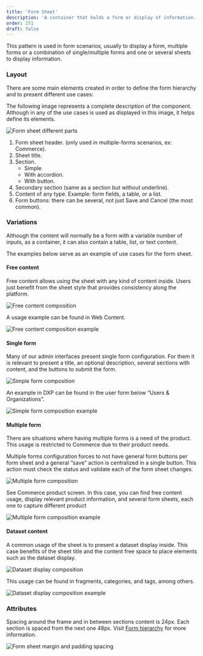 ```yaml
---
title: 'Form Sheet'
description: 'A container that holds a form or display of information. Form sheet helps identify different content blocks.'
order: 251
draft: false
---
```


This pattern is used in form scenarios, usually to display a form, multiple forms or a combination of single/multiple forms and one or several sheets to display information.

### Layout

There are some main elements created in order to define the form hierarchy and to present different use cases:

The following image represents a complete description of the component. Although in any of the use cases is used as displayed in this image, it helps define its elements.

![Form sheet different parts ](/images/lexicon/FormSheetLayout.jpg)

1. Form sheet header. (only used in multiple-forms scenarios, ex: Commerce).
2. Sheet title.
3. Section.
    * Simple.
    * With accordion.
    * With button.
4. Secondary section (same as a section but without underline).
5. Content of any type. Example: form fields, a table, or a list.
6. Form buttons: there can be several, not just Save and Cancel (the most common).

### Variations

Although the content will normally be a form with a variable number of inputs, as a container, it can also contain a table, list, or text content.

The examples below serve as an example of use cases for the form sheet.

#### Free content

Free content allows using the sheet with any kind of content inside. Users just benefit from the sheet style that provides consistency along the platform.

![Free content composition](/images/lexicon/FormSheetFree.jpg)

A usage example can be found in Web Content.

![Free content composition example](/images/lexicon/FormSheetFreeExample.jpg)

#### Single form

Many of our admin interfaces present single form configuration. For them it is relevant to present a title, an optional description, several sections with content, and the buttons to submit the form.

![Simple form composition](/images/lexicon/FormSheetSingleForm.jpg)

An example in DXP can be found in the user form below “Users & Organizations”.

![Simple form composition example](/images/lexicon/FormSheetSingleFormExample.jpg)

#### Multiple form

There are situations where having multiple forms is a need of the product. This usage is restricted to Commerce due to their product needs.

Multiple forms configuration forces to not have general form buttons per form sheet and a general “save” action is centralized in a single button. This action must check the status and validate each of the form sheet changes.

![Multiple form composition](/images/lexicon/FormSheetMultiForm.jpg)

See Commerce product screen. In this case, you can find free content usage, display relevant product information, and several form sheets, each one to capture different product

![Multiple form composition example](/images/lexicon/FormSheetMultiFormExample.jpg)

#### Dataset content

A common usage of the sheet is to present a dataset display inside. This case benefits of the sheet title and the content free space to place elements such as the dataset display.

![Dataset display composition](/images/lexicon/FormSheetDatasetDisplay.jpg)

This usage can be found in fragments, categories, and tags, among others.

![Dataset display composition example](/images/lexicon/FormSheetDatasetDisplayExample.jpg)

### Attributes

Spacing around the frame and in between sections content is 24px. Each section is spaced from the next one 48px. Visit [Form hierarchy](/lexicon/core-components/forms/forms-hierarchy/) for more information.

![Form sheet margin and padding spacing](/images/lexicon/FormSheetLayout02.jpg)